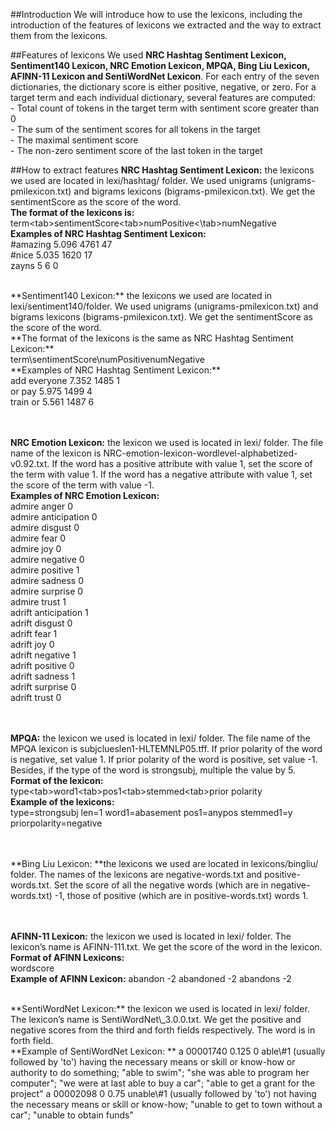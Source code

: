 ##Introduction
We will introduce how to use the lexicons, including the introduction of the features of lexicons we extracted and the way to extract them from the lexicons. 

##Features of lexicons
We used **NRC Hashtag Sentiment Lexicon, Sentiment140 Lexicon, NRC Emotion Lexicon, MPQA, Bing Liu Lexicon, AFINN-11 Lexicon and SentiWordNet Lexicon**. For each entry of the seven dictionaries, the dictionary score is either positive, negative, or zero. For a target term and each individual dictionary, several features are computed:
<br/>- Total count of tokens in the target term with sentiment score greater than 0
<br/>- The sum of the sentiment scores for all tokens in the target
<br/>- The maximal sentiment score
<br/>- The non-zero sentiment score of the last token in the target

##How to extract features
**NRC Hashtag Sentiment Lexicon:** the lexicons we used are located in lexi/hashtag/ folder. We used unigrams (unigrams-pmilexicon.txt) and bigrams lexicons (bigrams-pmilexicon.txt). We get the sentimentScore as the score of the word.
<br/>
**The format of the lexicons is:**<br/>
term\<tab\>sentimentScore\<tab\>numPositive<\tab\>numNegative
<br/>
**Examples of NRC Hashtag Sentiment Lexicon:**<br/>
\#amazing	5.096	4761	47<br/>
\#nice	5.035	1620	17<br/>
zayns	5	6	0<br/>

<br/>
**Sentiment140 Lexicon:** the lexicons we used are located in lexi/sentiment140/folder. We used  unigrams (unigrams-pmilexicon.txt) and bigrams lexicons (bigrams-pmilexicon.txt). We get the sentimentScore as the score of the word.
<br/>
**The format of the lexicons is the same as NRC Hashtag Sentiment Lexicon:**<br/>
term\<tab\>sentimentScore\<tab\>numPositive<tab>numNegative
<br/>
**Examples of NRC Hashtag Sentiment Lexicon:**<br/>
add everyone	7.352	1485	1<br/>
or pay	5.975	1499	4<br/>
train or	5.561	1487	6<br/>

<br/><br/>
**NRC Emotion Lexicon:** the lexicon we used is located in lexi/ folder. The file name of the lexicon is NRC-emotion-lexicon-wordlevel-alphabetized-v0.92.txt. If the word has a positive attribute with value 1, set the score of the term with value 1. If the word has a negative attribute with value 1, set the score of the term with value -1.
<br/>
**Examples of NRC Emotion Lexicon:**<br/>
admire	anger	0<br/>
admire	anticipation	0<br/>
admire	disgust	0<br/>
admire	fear	0<br/>
admire	joy	0<br/>
admire	negative	0<br/>
admire	positive	1<br/>
admire	sadness	0<br/>
admire	surprise	0<br/>
admire	trust	1<br/>
adrift	anticipation	1<br/>
adrift	disgust	0<br/>
adrift	fear	1<br/>
adrift	joy	0<br/>
adrift	negative	1<br/>
adrift	positive	0<br/>
adrift	sadness	1<br/>
adrift	surprise	0<br/>
adrift	trust	0<br/>

<br/><br/>
**MPQA:** the lexicon we used is located in lexi/ folder. The file name of the MPQA lexicon is subjclueslen1-HLTEMNLP05.tff. If prior polarity of the word is negative, set value 1. If prior polarity of the word is positive, set value -1. Besides, if the type of the word is strongsubj, multiple the value by 5.
<br/>
**Format of the lexicon:<br/>**
type\<tab\>word1\<tab\>pos1\<tab\>stemmed\<tab\>prior polarity
<br/>
**Example of the lexicons:**<br/>
type=strongsubj len=1 word1=abasement pos1=anypos stemmed1=y priorpolarity=negative

<br/><br/>
**Bing Liu Lexicon: **the lexicons we used are located in lexicons/bingliu/ folder. The names of the lexicons are negative-words.txt and positive-words.txt. Set the score of all the negative words (which are in negative-words.txt) -1, those of positive (which are in positive-words.txt) words 1.

<br/><br/>
**AFINN-11 Lexicon:** the lexicon we used is located in lexi/ folder. The lexicon’s name is AFINN-111.txt. We get the score of the word in the lexicon.
<br/>
**Format of AFINN Lexicons:**<br/>
word<tab>score
<br/>
**Example of AFINN Lexicon:**
abandon	-2
abandoned	-2
abandons	-2

<br/>
**SentiWordNet Lexicon:** the lexicon we used is located in lexi/ folder. The lexicon’s name is SentiWordNet\_3.0.0.txt. We get the positive and negative scores from the third and forth fields respectively. The word is in forth field.
<br/>
**Example of SentiWordNet Lexicon:	**
a	00001740	0.125	0	able\#1	(usually followed by 'to') having the necessary means or skill or know-how or authority to do something; "able to swim"; "she was able to program her computer"; "we were at last able to buy a car"; "able to get a grant for the project"
a	00002098	0	0.75	unable\#1	(usually followed by 'to') not having the necessary means or skill or know-how; "unable to get to town without a car"; "unable to obtain funds"

